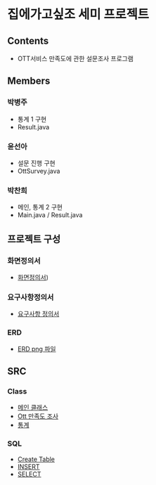 # 집에가고싶조 세미 프로젝트
## Contents
 * OTT서비스 만족도에 관한 설문조사 프로그램
## Members
### 박병주  
* 통계 1 구현
* Result.java
### 윤선아
* 설문 진행 구현
* OttSurvey.java  
### 박찬희
* 메인, 통계 2 구현
* Main.java / Result.java
## 프로젝트 구성
### 화면정의서
- [화면정의서](./docs/etc/%ED%99%94%EB%A9%B4%EC%A0%95%EC%9D%98%EC%84%9C%20(%EC%B5%9C%EC%A2%85).pdf))
### 요구사항정의서
- [요구사항 정의서](./docs/etc/%EC%9A%94%EA%B5%AC%EC%82%AC%ED%95%AD%EC%A0%95%EC%9D%98%EC%84%9C(%EC%A7%91%EC%97%90%EA%B0%80%EA%B3%A0%EC%8B%B6%EC%A1%B0).xlsx.pdf)
### ERD
- [ERD png 파일](./docs/etc/Survey.png)
## SRC
### Class
- [메인 클래스](./src/Main.java)
- [Ott 만족도 조사](./src/OttSurvey.java)
- [통계](./src/Result.java)
### SQL
- [Create Table](./docs/SQL/Survey.sql)  
- [INSERT](./docs/SQL/insert.sql)  
- [SELECT](./docs/SQL/surveySQL.sql)  



